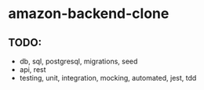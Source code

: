 # amazon-backend-clone

## TODO:

- db, sql, postgresql, migrations, seed
- api, rest
- testing, unit, integration, mocking, automated, jest, tdd
